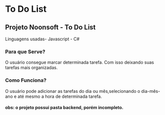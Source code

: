# To Do List

## Projeto Noonsoft - To Do List

Linguagens usadas- Javascript - C#


### Para que Serve?
O usuário consegue marcar determinada tarefa.
Com isso deixando suas tarefas mais organizadas.

### Como Funciona?
O usuário pode adicionar as tarefas do dia ou mês,selecionando o dia-mês-ano e até mesmo a hora de determinada tarefa.

#### obs: o projeto possui pasta backend, porém incompleto.
